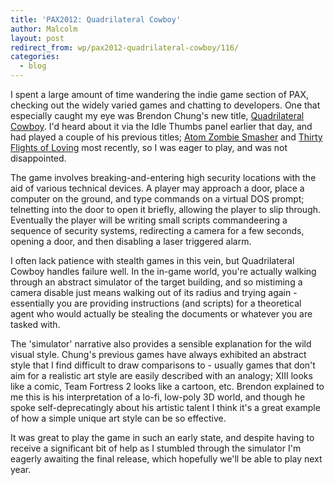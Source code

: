 ```yaml
---
title: 'PAX2012: Quadrilateral Cowboy'
author: Malcolm
layout: post
redirect_from: wp/pax2012-quadrilateral-cowboy/116/
categories:
  - blog
---
```

I spent a large amount of time wandering the indie game section of PAX, checking out the widely varied games and chatting to developers. One that especially caught my eye was Brendon Chung's new title, [Quadrilateral Cowboy][1]. I'd heard about it via the Idle Thumbs panel earlier that day, and had played a couple of his previous titles; [Atom Zombie Smasher][2] and [Thirty Flights of Loving][3] most recently, so I was eager to play, and was not disappointed.

The game involves breaking-and-entering high security locations with the aid of various technical devices. A player may approach a door, place a computer on the ground, and type commands on a virtual DOS prompt; telnetting into the door to open it briefly, allowing the player to slip through. Eventually the player will be writing small scripts commandeering a sequence of security systems, redirecting a camera for a few seconds, opening a door, and then disabling a laser triggered alarm.

I often lack patience with stealth games in this vein, but Quadrilateral Cowboy handles failure well. In the in-game world, you're actually walking through an abstract simulator of the target building, and so mistiming a camera disable just means walking out of its radius and trying again - essentially you are providing instructions (and scripts) for a theoretical agent who would actually be stealing the documents or whatever you are tasked with.

The 'simulator' narrative also provides a sensible explanation for the wild visual style. Chung's previous games have always exhibited an abstract style that I find difficult to draw comparisons to - usually games that don't aim for a realistic art style are easily described with an analogy; XIII looks like a comic, Team Fortress 2 looks like a cartoon, etc. Brendon explained to me this is his interpretation of a lo-fi, low-poly 3D world, and though he spoke self-deprecatingly about his artistic talent I think it's a great example of how a simple unique art style can be so effective.

It was great to play the game in such an early state, and despite having to receive a significant bit of help as I stumbled through the simulator I'm eagerly awaiting the final release, which hopefully we'll be able to play next year.

 [1]: http://blendogames.com/qc/
 [2]: http://blendogames.com/atomzombiesmasher/
 [3]: http://blendogames.com/thirtyflightsofloving/